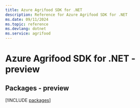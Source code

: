 ```yaml
---
title: Azure Agrifood SDK for .NET
description: Reference for Azure Agrifood SDK for .NET
ms.date: 09/11/2024
ms.topic: reference
ms.devlang: dotnet
ms.service: agrifood
---
```

# Azure Agrifood SDK for .NET - preview
## Packages - preview
[!INCLUDE [packages](agrifood-index.md)]